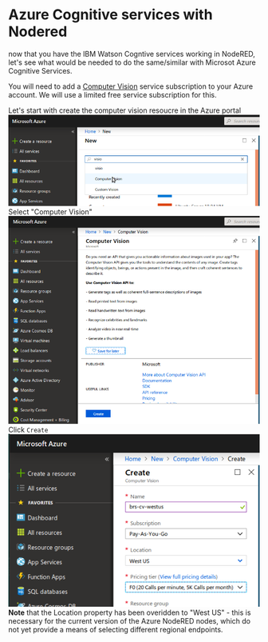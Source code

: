 # Azure Cognitive services with Nodered

now that you have the IBM Watson Cogntive services working in NodeRED,
let's see what would be needed to do the same/similar with Microsot Azure Cognitive Services.

You will need to add a [Computer Vision](https://azure.microsoft.com/en-us/services/cognitive-services/directory/vision/) service subscription
to your Azure account. We will use a limited free service subscription for this.

Let's start with create the computer vision resoucre in the Azure portal
![azure portal - cv](img/mg-brs-azure-cv-select.png)
Select "Computer Vision"
![azure cv create](img/mg-brs-azure-cv-create.png)
Click `Create`
![azure cv settings](img/mg-brs-azure-cv-settings.png)
**Note** that the Location property has been overidden to "West US" -
this is necessary for the current version of the Azure NodeRED nodes,
which do not yet provide a means of selecting different regional endpoints.
